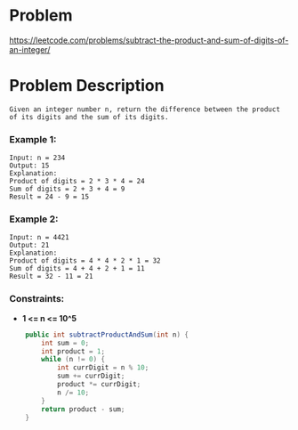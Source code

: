 # Problem
https://leetcode.com/problems/subtract-the-product-and-sum-of-digits-of-an-integer/
# Problem Description
```
Given an integer number n, return the difference between the product of its digits and the sum of its digits.
```
### Example 1:
```
Input: n = 234
Output: 15 
Explanation: 
Product of digits = 2 * 3 * 4 = 24 
Sum of digits = 2 + 3 + 4 = 9 
Result = 24 - 9 = 15
```
### Example 2:
```
Input: n = 4421
Output: 21
Explanation: 
Product of digits = 4 * 4 * 2 * 1 = 32 
Sum of digits = 4 + 4 + 2 + 1 = 11 
Result = 32 - 11 = 21
```
### Constraints:
- **1 <= n <= 10^5**

```java
    public int subtractProductAndSum(int n) {
        int sum = 0;
        int product = 1;
        while (n != 0) {
            int currDigit = n % 10;
            sum += currDigit;
            product *= currDigit;
            n /= 10;
        }
        return product - sum;
    }
```
